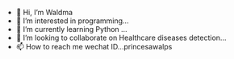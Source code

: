 - 👋 Hi, I’m Waldma
- 👀 I’m interested in programming...
- 🌱 I’m currently learning Python ...
- 💞️ I’m looking to collaborate on Healthcare diseases detection...
- 📫 How to reach me wechat ID...princesawalps

<!---
PiresWaldma/PiresWaldma is a ✨ special ✨ repository because its `README.md` (this file) appears on your GitHub profile.
You can click the Preview link to take a look at your changes.
--->
